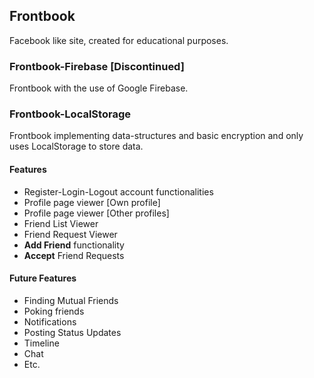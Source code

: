 ## Frontbook
Facebook like site, created for educational purposes.

### Frontbook-Firebase [Discontinued]
Frontbook with the use of Google Firebase.

### Frontbook-LocalStorage
Frontbook implementing data-structures and basic encryption and only uses LocalStorage to store data.

#### Features
* Register-Login-Logout account functionalities
* Profile page viewer [Own profile]
* Profile page viewer [Other profiles]
* Friend List Viewer
* Friend Request Viewer
* **Add Friend** functionality
* **Accept** Friend Requests

#### Future Features
* Finding Mutual Friends
* Poking friends
* Notifications
* Posting Status Updates
* Timeline
* Chat
* Etc.
